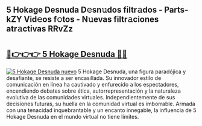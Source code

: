 ## 5 Hokage Desnuda D𝚎sn𝚞dos filtr𝚊dos - Parts-kZY Vid𝚎os f𝚘tos - N𝚞evas filtr𝚊ciones atr𝚊ctivas RRvZz

# <h2><a href="http://mb5mtk.tromn.icu/?c=5+Hokage+Desnuda">🔗👉👉👉 5 Hokage Desnuda 🔗🔗</a></h2>

[![5 Hokage Desnuda nuevo](https://i.imgur.com/pEAQMta.gif)](http://mb5mtk.tromn.icu/?c=5+Hokage+Desnuda)
5 Hokage Desnuda, una figura paradójica y desafiante, se resiste a ser encasillada. Su innovador estilo de comunicación en línea ha cautivado y enfurecido a los espectadores, encendiendo debates sobre ética, autorrepresentación y la naturaleza evolutiva de las comunidades virtuales. Independientemente de sus decisiones futuras, su huella en la comunidad virtual es imborrable. Armada con una tenacidad inquebrantable y un encanto innegable, la influencia de 5 Hokage Desnuda en el mundo virtual no tiene límites.
